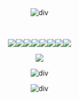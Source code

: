  ‎<div id="header" align="center">

![div](https://imgur.com/1DkWxCT.png)

‎  ‎  ‎  ‎‎ ‎  ‎  ‎  ‎‎  ‎  ‎‎ 
<div id="header" align="center">

![](https://imgur.com/UF2TaAO.png)![](https://imgur.com/s8KaDbP.png)![](https://imgur.com/N3wyKbW.png)![](https://imgur.com/BsVVz9G.png)![](https://imgur.com/GvS6OCB.png)![](https://imgur.com/tgi0iDe.png)![](https://imgur.com/aV1KzOu.png)![](https://imgur.com/qpGNN3n.png)
<div id="header" align="center">

![](https://komarev.com/ghpvc/?username=pristineprowler&color=2B2944&label=♎︎)

![div](https://imgur.com/u7ljL0p.png)


![div](https://imgur.com/AcCNnld.png)
